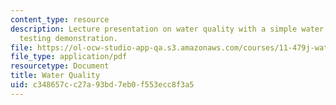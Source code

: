 ```yaml
---
content_type: resource
description: Lecture presentation on water quality with a simple water quality field
  testing demonstration.
file: https://ol-ocw-studio-app-qa.s3.amazonaws.com/courses/11-479j-water-and-sanitation-infrastructure-in-developing-countries-spring-2007/c348657cc27a93bd7eb0f553ecc8f3a5_lect6.pdf
file_type: application/pdf
resourcetype: Document
title: Water Quality
uid: c348657c-c27a-93bd-7eb0-f553ecc8f3a5
---
```

